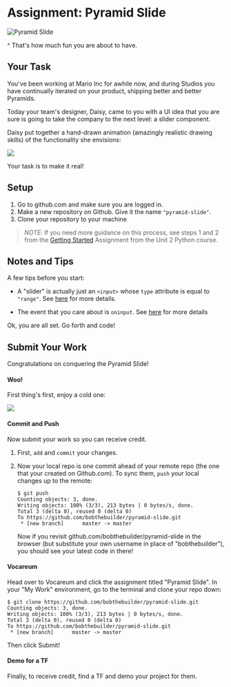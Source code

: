 # Assignment: Pyramid Slide

![Pyramid Slide][dolphin-cay]

^ That's how much fun you are about to have.

## Your Task

You've been working at Mario Inc for awhile now, and during Studios you have continually iterated on your product, shipping better and better Pyramids.

Today your team's designer, Daisy, came to you with a UI idea that you are sure is going to take the company to the next level: a slider component.

Daisy put together a hand-drawn animation (amazingly realistic drawing skills) of the functionality she envisions:

<img src="http://g.recordit.co/MiCFM5uBEr.gif"/>

Your task is to make it real!

## Setup

1. Go to github.com and make sure you are logged in.
2. Make a new repository on Github. Give it the name `"pyramid-slide"`.
3. Clone your repository to your machine

> *NOTE*: If you need more guidance on this process, see steps 1 and 2 from the [Getting Started][getting-started] Assignment from the Unit 2 Python course.

## Notes and Tips

A few tips before you start:

- A "slider" is actually just an `<input>` whose `type` attribute is equal to `"range"`. See [here][input-range] for more details.

- The event that you care about is `oninput`. See [here][oninput] for more details

Ok, you are all set. Go forth and code!

## Submit Your Work

Congratulations on conquering the Pyramid Slide!

#### Woo!

First thing's first, enjoy a cold one:

<img src="http://i.imgur.com/pmC3Kch.gif"/>

#### Commit and Push

Now submit your work so you can receive credit.

1. First, `add` and `commit` your changes.
2. Now your local repo is one commit ahead of your remote repo (the one that your created on Github.com). To sync them, `push` your local changes up to the remote:

    ```nohighlight
    $ git push
    Counting objects: 3, done.
    Writing objects: 100% (3/3), 213 bytes | 0 bytes/s, done.
    Total 3 (delta 0), reused 0 (delta 0)
    To https://github.com/bobthebuilder/pyramid-slide.git
     * [new branch]      master -> master
    ```

    Now if you revisit github.com/bobthebuilder/pyramid-slide in the browser (but substitute your own username in place of "bobthebuilder"), you should see your latest code in there!


#### Vocareum

Head over to Vocareum and click the assignment titled "Pyramid Slide". In your "My Work" environment, go to the terminal and clone your repo down:

```nohighlight
$ git clone https://github.com/bobthebuilder/pyramid-slide.git
Counting objects: 3, done.
Writing objects: 100% (3/3), 213 bytes | 0 bytes/s, done.
Total 3 (delta 0), reused 0 (delta 0)
To https://github.com/bobthebuilder/pyramid-slide.git
 * [new branch]      master -> master
```

Then click Submit!

#### Demo for a TF

Finally, to receive credit, find a TF and demo your project for them.

[dolphin-cay]: https://www.carnival.com/~/media/Images/PreSales/Excursions/Ports_M-Q/NAS/424042/Pictures/atlantis-dolphin-cay-deep-water-swim-and-aquaventure-nassau-the-bahamas-13.jpg

[getting-started]: http://education.launchcode.org/web-fundamentals/assignments/getting-started/

[input-range]: http://www.w3schools.com/html/html_form_input_types.asp

[oninput]: http://www.w3schools.com/jsref/event_oninput.asp

